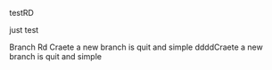 testRD

just test

Branch Rd
Craete a new branch is quit and simple
ddddCraete a new branch is quit and simple
